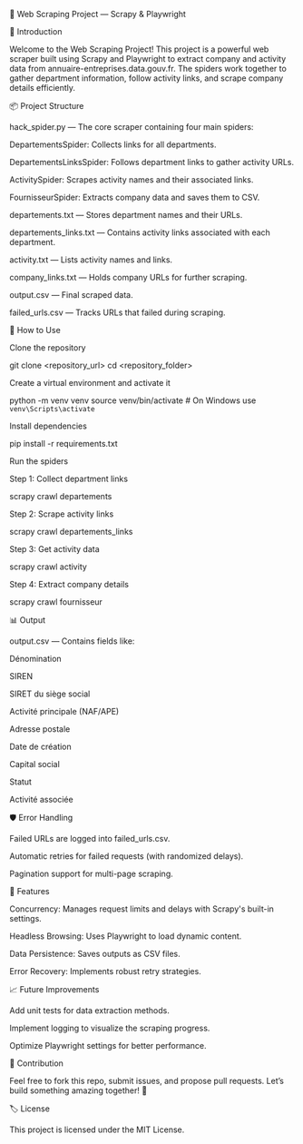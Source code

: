 🚀 Web Scraping Project — Scrapy & Playwright

📑 Introduction

Welcome to the Web Scraping Project! This project is a powerful web scraper built using Scrapy and Playwright to extract company and activity data from annuaire-entreprises.data.gouv.fr. The spiders work together to gather department information, follow activity links, and scrape company details efficiently.

📦 Project Structure

hack_spider.py — The core scraper containing four main spiders:

DepartementsSpider: Collects links for all departments.

DepartementsLinksSpider: Follows department links to gather activity URLs.

ActivitySpider: Scrapes activity names and their associated links.

FournisseurSpider: Extracts company data and saves them to CSV.

departements.txt — Stores department names and their URLs.

departements_links.txt — Contains activity links associated with each department.

activity.txt — Lists activity names and links.

company_links.txt — Holds company URLs for further scraping.

output.csv — Final scraped data.

failed_urls.csv — Tracks URLs that failed during scraping.

📜 How to Use

Clone the repository

git clone <repository_url>
cd <repository_folder>

Create a virtual environment and activate it

python -m venv venv
source venv/bin/activate  # On Windows use `venv\Scripts\activate`

Install dependencies

pip install -r requirements.txt

Run the spiders

Step 1: Collect department links

scrapy crawl departements

Step 2: Scrape activity links

scrapy crawl departements_links

Step 3: Get activity data

scrapy crawl activity

Step 4: Extract company details

scrapy crawl fournisseur

📊 Output

output.csv — Contains fields like:

Dénomination

SIREN

SIRET du siège social

Activité principale (NAF/APE)

Adresse postale

Date de création

Capital social

Statut

Activité associée

🛡️ Error Handling

Failed URLs are logged into failed_urls.csv.

Automatic retries for failed requests (with randomized delays).

Pagination support for multi-page scraping.

🎯 Features

Concurrency: Manages request limits and delays with Scrapy's built-in settings.

Headless Browsing: Uses Playwright to load dynamic content.

Data Persistence: Saves outputs as CSV files.

Error Recovery: Implements robust retry strategies.

📈 Future Improvements

Add unit tests for data extraction methods.

Implement logging to visualize the scraping progress.

Optimize Playwright settings for better performance.

🤝 Contribution

Feel free to fork this repo, submit issues, and propose pull requests. Let’s build something amazing together! 🌟

🏷️ License

This project is licensed under the MIT License.
